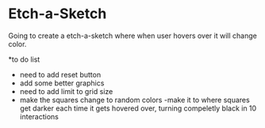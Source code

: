 # Etch-a-Sketch
Going to create a etch-a-sketch where when user hovers over it will change color.

*to do list
- need to add reset button
- add some better graphics
- need to add limit to grid size
- make the squares change to random colors
-make it to where squares get darker each time it gets hovered over, turning compeletly black in 10 interactions
